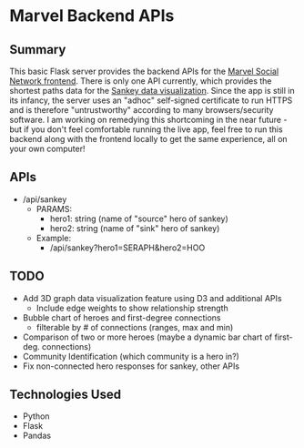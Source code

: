 # Marvel Backend APIs

## Summary

This basic Flask server provides the backend APIs for the [Marvel Social Network frontend](https://github.com/Gendo90/marvel_network_frontend). There is only one API currently, which provides the shortest paths data for the [Sankey data visualization](https://marvel-network-frontend.vercel.app/). Since the app is still in its infancy, the server uses an "adhoc" self-signed certificate to run HTTPS and is therefore "untrustworthy" according to many browsers/security software. I am working on remedying this shortcoming in the near future - but if you don't feel comfortable running the live app, feel free to run this backend along with the frontend locally to get the same experience, all on your own computer!

## APIs

* /api/sankey
    * PARAMS:
        * hero1: string (name of "source" hero of sankey)
        * hero2: string (name of "sink" hero of sankey)
    * Example:
        * /api/sankey?hero1=SERAPH&hero2=HOO

## TODO

* Add 3D graph data visualization feature using D3 and additional APIs
    * Include edge weights to show relationship strength
* Bubble chart of heroes and first-degree connections 
    * filterable by # of connections (ranges, max and min)
* Comparison of two or more heroes (maybe a dynamic bar chart of first-deg. connections)
* Community Identification (which community is a hero in?)
* Fix non-connected hero responses for sankey, other APIs


## Technologies Used
* Python
* Flask
* Pandas